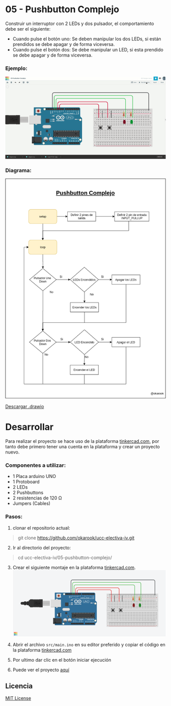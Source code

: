 # 05 - Pushbutton Complejo

Construir un interruptor con 2 LEDs y dos pulsador, el comportamiento debe ser el siguiente:
- Cuando pulse el botón uno: Se deben manipular los dos LEDs, si están prendidos se debe apagar y de forma viceversa.
- Cuando pulse el botón dos: Se debe manipular un LED, si esta prendido se debe apagar y de forma viceversa.

### Ejemplo:
![Ejemplo](./assets/operation.gif)

### Diagrama:
![Diagrama](./assets/diagram.png)

[Descargar .drawio](./assets/diagram.drawio)

# Desarrollar

Para realizar el proyecto se hace uso de la plataforma [tinkercad.com](https://www.tinkercad.com/), por tanto debe primero tener una cuenta en la plataforma y crear un proyecto nuevo.

### Componentes a utilizar:
- 1 Placa arduino UNO
- 1 Protoboard
- 2 LEDs
- 2 Pushbuttons
- 2 resistencias de 120 Ω
- Jumpers (Cables)

### Pasos:
1. clonar el repositorio actual:
  > git clone https://github.com/okarook/ucc-electiva-iv.git

2. Ir al directorio del proyecto:
  > cd ucc-electiva-iv/05-pushbutton-complejo/

3. Crear el siguiente montaje en la plataforma [tinkercad.com](https://www.tinkercad.com/).
![Circuito](./assets/circuitAssembly.png)

4. Abrir el archivo `src/main.ino` en su editor preferido y copiar el código en la plataforma [tinkercad.com](https://www.tinkercad.com/)

5. Por ultimo dar clic en el botón iniciar ejecución

6. Puede ver el proyecto [aquí](https://www.tinkercad.com/things/amqrceyTn0q)

## Licencia
[MIT License](./../LICENSE)
